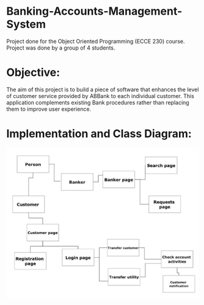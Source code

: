 # Banking-Accounts-Management-System
Project done for the Object Oriented Programming (ECCE 230) course. Project was done by a group of 4 students.

# Objective:
The aim of this project is to build a piece of software that enhances the level of customer service provided by ABBank to each individual customer. This application complements existing Bank procedures rather than replacing them to improve user experience.

# Implementation and Class Diagram:
![A Diagram that Represents the Classes](/ReadMe_Images/Class_Diagram.jpeg)
